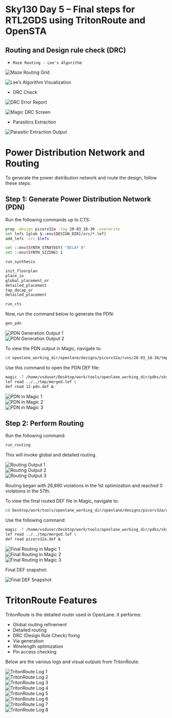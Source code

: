 # Sky130 Day 5 – Final steps for RTL2GDS using TritonRoute and OpenSTA

## Routing and Design rule check (DRC)

- `Maze Routing - Lee's Algorithm`

![Maze Routing Grid](../images/168.png)

![Lee’s Algorithm Visualization](../images/169.png)

- DRC Check

![DRC Error Report](../images/170.png)

![Magic DRC Screen](../images/171.png)

- Parasitics Extraction

![Parasitic Extraction Output](../images/172.png)


# Power Distribution Network and Routing

To generate the power distribution network and route the design, follow these steps.

## Step 1: Generate Power Distribution Network (PDN)

Run the following commands up to CTS:

```bash
prep -design picorv32a -tag 20-03_18-30 -overwrite
set lefs [glob $::env(DESIGN_DIR)/src/*.lef]
add_lefs -src $lefs

set ::env(SYNTH_STRATEGY) "DELAY 0"
set ::env(SYNTH_SIZING) 1

run_synthesis

init_floorplan
place_io
global_placement_or
detailed_placement
tap_decap_or
detailed_placement

run_cts
```

Now, run the command below to generate the PDN:

```bash
gen_pdn
```

![PDN Generation Output 1](../images/196.png)  
![PDN Generation Output 2](../images/197.png)

To view the PDN output in Magic, navigate to:

```bash
cd openlane_working_dir/openlane/designs/picorv32a/runs/20-03_18-30/tmp/floorplan/
```

Use this command to open the PDN DEF file:

```bash
magic -T /home/vsduser/Desktop/work/tools/openlane_working_dir/pdks/sky130A/libs.tech/magic/sky130A.tech \
lef read ../../tmp/merged.lef \
def read 12-pdn.def &
```

![PDN in Magic 1](../images/193.png)  
![PDN in Magic 2](../images/194.png)  
![PDN in Magic 3](../images/195.png)

## Step 2: Perform Routing

Run the following command:

```bash
run_routing
```

This will invoke global and detailed routing.

![Routing Output 1](../images/198.png)  
![Routing Output 2](../images/199.png)  
![Routing Output 3](../images/200.png)

Routing began with 26,890 violations in the 1st optimization and reached 0 violations in the 57th.

To view the final routed DEF file in Magic, navigate to:

```bash
cd Desktop/work/tools/openlane_working_dir/openlane/designs/picorv32a/runs/20-03_18-30/results/routing/
```

Use the following command:

```bash
magic -T /home/vsduser/Desktop/work/tools/openlane_working_dir/pdks/sky130A/libs.tech/magic/sky130A.tech \
lef read ../../tmp/merged.lef \
def read picorv32a.def &
```

![Final Routing in Magic 1](../images/201.png)  
![Final Routing in Magic 2](../images/202.png)  
![Final Routing in Magic 3](../images/203.png)

Final DEF snapshot:

![Final DEF Snapshot](../images/picorv32a.def.png)


# TritonRoute Features

TritonRoute is the detailed router used in OpenLane. It performs:

- Global routing refinement
- Detailed routing
- DRC (Design Rule Check) fixing
- Via generation
- Wirelength optimization
- Pin access checking

Below are the various logs and visual outputs from TritonRoute:

![TritonRoute Log 1](../images/204.png)  
![TritonRoute Log 2](../images/205.png)  
![TritonRoute Log 3](../images/206.png)  
![TritonRoute Log 4](../images/207.png)  
![TritonRoute Log 5](../images/208.png)  
![TritonRoute Log 6](../images/209.png)  
![TritonRoute Log 7](../images/210.png)  
![TritonRoute Log 8](../images/211.png)


